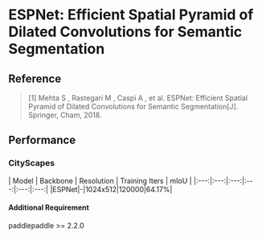 # ESPNet: Efficient Spatial Pyramid of Dilated Convolutions for Semantic Segmentation

## Reference

> [1] Mehta S ,  Rastegari M ,  Caspi A , et al. ESPNet: Efficient Spatial Pyramid of Dilated Convolutions for Semantic Segmentation[J]. Springer, Cham, 2018.

## Performance

### CityScapes

| Model | Backbone | Resolution | Training Iters | mIoU |
|:---:|:---:|:---:|:---:|:---:|:---:|
|ESPNet|-|1024x512|120000|64.17%|

#### Additional Requirement
paddlepaddle >= 2.2.0  
